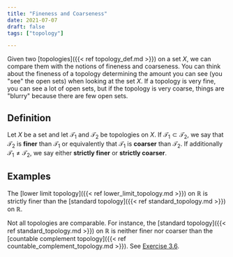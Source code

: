 ```yaml
---
title: "Fineness and Coarseness"
date: 2021-07-07
draft: false
tags: ["topology"]

---
```



Given two [topologies]({{< ref topology_def.md >}}) on a set $X$, we can compare them with the notions of fineness and coarseness. You can think about the fineness of a topology determining the amount you can see (you "see" the open sets) when looking at the set $X$. If a topology is very fine, you can see a lot of open sets, but if the topology is very coarse, things are "blurry" because there are few open sets.

## Definition
Let $X$ be a set and let $\mathcal{T}_1$ and $\mathcal{T}_2$ be topologies on $X$. If $\mathcal{T}_1 \subset \mathcal{T}_2$, we say that $\mathcal{T}_2$ is **finer** than $\mathcal{T}_1$ or equivalently that $\mathcal{T}_1$ is **coarser** than $\mathcal{T}_2$. If additionally $\mathcal{T}_1 \neq \mathcal{T}_2$, we say either **strictly finer** or **strictly coarser**.

## Examples

The [lower limit topology]({{< ref lower_limit_topology.md >}}) on $\mathbb{R}$ is strictly finer than the [standard topology]({{< ref standard_topology.md >}}) on $\mathbb{R}$. 

Not all topologies are comparable. For instance, the [standard topology]({{< ref standard_topology.md >}}) on $\mathbb{R}$ is neither finer nor coarser than the [countable complement topology]({{< ref countable_complement_topology.md >}}). See [Exercise 3.6](\work.pdf#page=19).